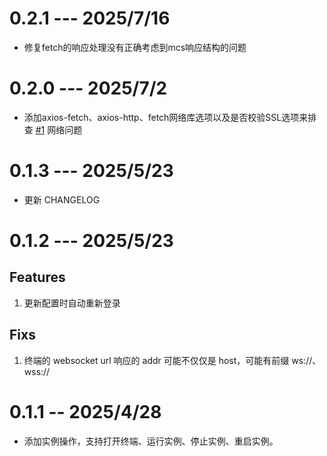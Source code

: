 # 0.2.1 --- 2025/7/16

- 修复fetch的响应处理没有正确考虑到mcs响应结构的问题



# 0.2.0 --- 2025/7/2

- 添加axios-fetch、axios-http、fetch网络库选项以及是否校验SSL选项来排查 [#1](https://github.com/liruohrh/mcsmanager-vscode/issues/1) 网络问题

# 0.1.3 --- 2025/5/23

-   更新 CHANGELOG

# 0.1.2 --- 2025/5/23

## Features

1. 更新配置时自动重新登录

## Fixs

1. 终端的 websocket url 响应的 addr 可能不仅仅是 host，可能有前缀 ws://、wss://

# 0.1.1 -- 2025/4/28

-   添加实例操作，支持打开终端、运行实例、停止实例、重启实例。
